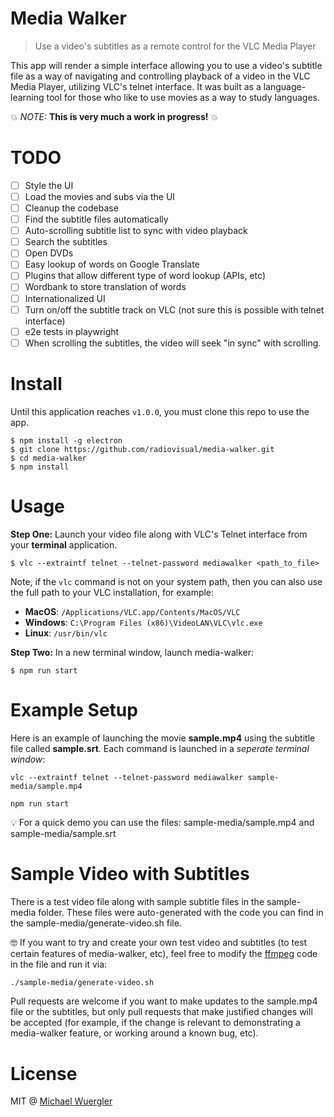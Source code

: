 # Media Walker

> Use a video's subtitles as a remote control for the VLC Media Player

This app will render a simple interface allowing you to use a video's subtitle
file as a way of navigating and controlling playback of a video in the VLC Media Player, utilizing VLC's telnet interface. It was built as a language-learning
tool for those who like to use movies as a way to study languages.

:boom: _NOTE:_ **This is very much a work in progress!** :boom:

# TODO

- [ ] Style the UI
- [ ] Load the movies and subs via the UI
- [ ] Cleanup the codebase
- [ ] Find the subtitle files automatically
- [ ] Auto-scrolling subtitle list to sync with video playback
- [ ] Search the subtitles
- [ ] Open DVDs
- [ ] Easy lookup of words on Google Translate
- [ ] Plugins that allow different type of word lookup (APIs, etc)
- [ ] Wordbank to store translation of words
- [ ] Internationalized UI
- [ ] Turn on/off the subtitle track on VLC (not sure this is possible with telnet interface)
- [ ] e2e tests in playwright
- [ ] When scrolling the subtitles, the video will seek "in sync" with scrolling.

# Install

Until this application reaches `v1.0.0`, you must clone this repo to use the app.

```
$ npm install -g electron
$ git clone https://github.com/radiovisual/media-walker.git
$ cd media-walker
$ npm install
```

# Usage

**Step One:** Launch your video file along with VLC's Telnet interface from your **terminal** application.

```
$ vlc --extraintf telnet --telnet-password mediawalker <path_to_file>
```

Note, if the `vlc` command is not on your system path, then you can also use the full path to your VLC installation, for example:

- **MacOS**: `/Applications/VLC.app/Contents/MacOS/VLC`
- **Windows**: `C:\Program Files (x86)\VideoLAN\VLC\vlc.exe`
- **Linux**: `/usr/bin/vlc`

**Step Two:** In a new terminal window, launch media-walker:

```
$ npm run start
```

# Example Setup

Here is an example of launching the movie **sample.mp4** using the subtitle file called **sample.srt**. Each command is launched in a _seperate terminal window_:

```
vlc --extraintf telnet --telnet-password mediawalker sample-media/sample.mp4
```

```
npm run start
```

:bulb: For a quick demo you can use the files: sample-media/sample.mp4 and sample-media/sample.srt

# Sample Video with Subtitles

There is a test video file along with sample subtitle files in the sample-media folder. These files were auto-generated with the code you can find in the sample-media/generate-video.sh file.

:nerd_face: If you want to try and create your own test video and subtitles (to test certain features of media-walker, etc), feel free to modify the [ffmpeg](https://ffmpeg.org/) code in the file and run it via:

```bash
./sample-media/generate-video.sh
```

Pull requests are welcome if you want to make updates to the sample.mp4 file or the subtitles, but only pull requests that make justified changes will be accepted (for example, if the change is relevant to demonstrating a media-walker feature, or working around a known bug, etc).

# License

MIT @ [Michael Wuergler](https://github.com/radiovisual)
